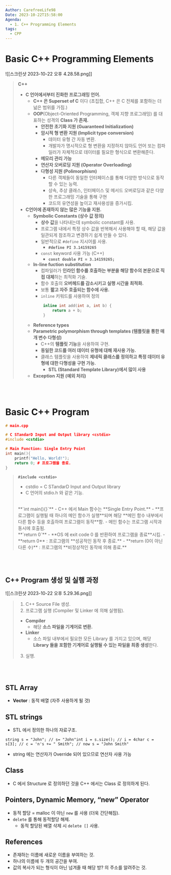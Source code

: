 ```yaml
---
Author: CarefreeLife98
Date: 2023-10-22T15:58:00
Agenda:
  - 1. C++ Programming Elements
tags:
  - CPP
---
```


# Basic C++ Programming Elements
![[스크린샷 2023-10-22 오후 4.28.58.png]]
> **C++**
> - **C 언어에서부터 진화한 프로그래밍 언어.**
> 	- **C++ 은 Superset of C** 이다 (초집합, C++ 은 C 전체를 포함하는 더 넒은 범위를 가짐.)
> 	- **OOP**(Object-Oriented Programming, 객체 지향 프로그래밍) 를 대표하는 성격의 **Class 가 존재.**
> 		- **안전한 초기화 지원 (Guaranteed Initialization)**
> 		- **암시적 형 변환 지원 (Implicit type conversion)**
> 			- 데이터 유형 간 자동 변환.
> 			- 개발자가 명시적으로 형 변환을 지정하지 않아도 언어 또는 컴파일러가 자체적으로 데이터를 필요한 형식으로 변환해준다.
> 		- **메모리 관리 가능**
> 		- **연산자 오버로딩 지원 (Operator Overloading)**
> 		- **다형성 지원 (Polimorphism)**
> 			- 다른 객체들이 동일한 인터페이스를 통해 다양한 방식으로 동작할 수 있는 능력.
> 			- 상속, 추상 클래스, 인터페이스 및 메서드 오버로딩과 같은 다양한 프로그래밍 기술을 통해 구현
> 			- 코드의 유연성을 높이고 재사용성을 증가시킴.
> - **C언어에 존재하지 않는 많은 기능을 지원.**
> 	- **Symbolic Constants (상수 값 정의)**
> 		- **상수 값**을 나타내는데 symbolic constant를 사용.
> 		- 프로그램 내에서 특정 상수 값을 반복해서 사용해야 할 때, 해당 값을 일관되게 참조하고 변경하기 쉽게 만들 수 있다.
> 		- 일반적으로 `#define` 지시어를 사용.
> 			- **`#define PI 3.14159265`**
> 		- `const` keyword 사용 가능 (C++)
> 			- **`const double PI = 3.14159265;`**
> 	- **In-line fuction substitution**
> 		- 컴파일러가 **인라인 함수를 호출하는 부분을 해당 함수의 본문으로 직접 대체**하는 최적화 기술.
> 		- 함수 호출의 **오버헤드를 감소시키고 실행 시간을 최적화.**
> 		- 보통 **짧고 자주 호출되는 함수에 사용.**
> 		- `inline` 키워드를 사용하여 정의
> 			```cpp
> 			 inline int add(int a, int b) {
> 				 return a + b;
> 			 }
> 			```
> 	- **Reference types**
> 	- **Parametric polymorphism through templates (템플릿을 통한 매개 변수 다형성)**		
> 		- C++의 **템플릿 기능**을 사용하여 구현.
> 		- **동일한 코드를 여러 데이터 유형에 대해 재사용 가능.**
> 		- 클래스 템플릿을 사용하여 **제네릭 클래스를 정의하고 특정 데이터 유형에 대한 다형성을 구현 가능.**
> 			- **STL (Standard Template Library)에서 많이 사용**
> 	- **Exception 지원 (예외 처리)**

<br><br>
# Basic C++ Program
```cpp
# main.cpp

# C STandarD Input and Output library <cstdio>
#include <cstdio>

# Main Function: Single Entry Point
int main(){
	printf("Hello, World!");
	return 0; # 프로그램을 종료. 
}
```
> **`#include <cstdio>`**
> - cstdio = C STandarD Input and Output library
> - C 언어의 stdio.h 와 같은 기능.
> <br>
> **`int main(){}`**
> - C++ 에서 Main 함수는  **Single Entry Point.**
> 	- **프로그램이 실행될 때 하나의 메인 함수가 실행**되며 해당 **메인 함수 내부에서 다른 함수 등을 호출하여 프로그램이 동작**함.
> 	- 메인 함수는 프로그램 시작과 동시에 호출됨.
> <br>
> **`return 0`**
> - **OS 에 exit code 0 를 반환하여 프로그램을 종료**시킴.
> 	- **return 0** : 프로그램의 **성공적인 동작 후 종료.**
> 	- **return (0이 아닌 다른 수)** : 프로그램의 **비정상적인 동작에 의해 종료.**

<br><br>
## C++ Program 생성 및 실행 과정
![[스크린샷 2023-10-22 오후 5.29.36.png]]
> 1. C++ Source File 생성.
> 2. 프로그램 실행 (Compiler 및 Linker 에 의해 실행됨).
> 	- **Compiler** 
> 		- 해당 **소스 파일을 기계어로 변환.**
> 	- **Linker** 
> 		- 소스 파일 내부에서 필요한 모든 Library 를 가지고 있으며, 해당 **Library 들을 포함한 기계어로 실행될 수 있는 파일을 최종 생성**한다.
> 3. 실행.

<br><br>






## STL Array

- **Vector** : 동적 배열 (자주 사용하게 될 것)

  

## STL strings

- STL 에서 정의한 하나의 자료구조.

  

```
string s = "John"; // s= "John"int i = s.size(); // i = 4char c = s[3]; // c = 'n's += " Smith"; // now s = "John Smith"
```

- string 에는 연산자가 Override 되어 있으므로 연산자 사용 가능

  

## Class

- C 에서 Structure 로 정의하던 것을 C++ 에서는 Class 로 정의하게 된다.

  

## Pointers, Dynamic Memory, “new” Operator

- 동적 할당 = malloc 이 아닌 `new` 를 사용 (더욱 간단해짐).
- `delete` 를 통해 동적할당 해제.
    - 동적 할당된 배열 삭제 시 `delete []` 사용.

  

## References

- 존재하는 이름에 새로운 이름을 부여하는 것.
- 하나의 이름에 두 개의 공간을 부여.
- 값의 복사가 되는 형식이 아닌 넘겨줄 때 해당 방? 의 주소를 알려주는 것.